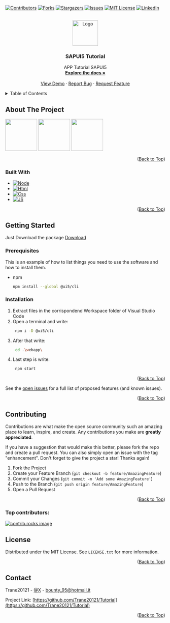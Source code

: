 <!-- Improved compatibility of back to top link: See: https://github.com/othneildrew/Best-README-Template/pull/73 -->

<a id="readme-top"></a>

<!--
*** Thanks for checking out the Best-README-Template. If you have a suggestion
*** that would make this better, please fork the repo and create a pull request
*** or simply open an issue with the tag "enhancement".
*** Don't forget to give the project a star!
*** Thanks again! Now go create something AMAZING! :D
-->

<!-- PROJECT SHIELDS -->
<!--
*** I'm using markdown "reference style" links for readability.
*** Reference links are enclosed in brackets [ ] instead of parentheses ( ).
*** See the bottom of this document for the declaration of the reference variables
*** for contributors-url, forks-url, etc. This is an optional, concise syntax you may use.
*** https://www.markdownguide.org/basic-syntax/#reference-style-links
-->

[![Contributors][contributors-shield]][contributors-url]
[![Forks][forks-shield]][forks-url]
[![Stargazers][stars-shield]][stars-url]
[![Issues][issues-shield]][issues-url]
[![MIT License][license-shield]][license-url]
[![LinkedIn][linkedin-shield]][linkedin-url]

<!-- PROJECT LOGO -->
<br />
<div align="center">
  <a href="https://github.com/Trane20121/Tutorial">
    <img src="https://avatars.githubusercontent.com/u/115975065?v=4" alt="Logo" width="80" height="80">
  </a>

<h3 align="center">SAPUI5 Tutorial</h3>

  <p align="center">
    APP Tutorial SAPUI5
    <br />
    <a href="https://github.com/Trane20121/Tutorial"><strong>Explore the docs »</strong></a>
    <br />
    <br />
    <a href="https://github.com/Trane20121/Tutorial">View Demo</a>
    ·
    <a href="https://github.com/Trane20121/Tutorial/issues/new?labels=bug&template=bug-report---.md">Report Bug</a>
    ·
    <a href="https://github.com/Trane20121/Tutorial/issues/new?labels=enhancement&template=feature-request---.md">Request Feature</a>
  </p>
</div>

<!-- TABLE OF CONTENTS -->
<details>
  <summary>Table of Contents</summary>
  <ol>
    <li>
      <a href="#about-the-project">About The Project</a>
      <ul>
        <li><a href="#built-with">Built With</a></li>
      </ul>
    </li>
    <li>
      <a href="#getting-started">Getting Started</a>
      <ul>
        <li><a href="#prerequisites">Prerequisites</a></li>
        <li><a href="#installation">Installation</a></li>
      </ul>
    </li>
    <li><a href="#usage">Usage</a></li>
    <li><a href="#roadmap">Roadmap</a></li>
    <li><a href="#contributing">Contributing</a></li>
    <li><a href="#license">License</a></li>
    <li><a href="#contact">Contact</a></li>
    <li><a href="#acknowledgments">Acknowledgments</a></li>
  </ol>
</details>

<!-- ABOUT THE PROJECT -->

## About The Project

<img src="https://github.com/user-attachments/assets/0c464533-f069-453d-885e-4a407ffe955a" width="100" height="100">
<img src="https://github.com/user-attachments/assets/9a20c4f8-49e5-4980-b22f-741d0aec269e" width="100" height="100">
<img src="https://github.com/user-attachments/assets/e899990c-390c-498c-8221-8b9b9546464f" width="100" height="100">

<p align="right">(<a href="#readme-top">Back to Top</a>)</p>

### Built With

- [![Node][Node-shield]][Node-url]
- [![Html][Html-shield]][Html-url]
- [![Css][Css-shield]][Css-url]
- [![JS][JS-shield]][JS-url]


<p align="right">(<a href="#readme-top">Back to Top</a>)</p>

<!-- GETTING STARTED -->

## Getting Started

Just Download the package [Download](url)

### Prerequisites

This is an example of how to list things you need to use the software and how to install them.

- npm
  ```sh
  npm install --global @ui5/cli
  ```

### Installation

1. Extract files in the corrispondend Workspace folder of Visual Studio Code
2. Open a terminal and write:
   ```sh
    npm i -D @ui5/cli
    ```
3. After that write: 
   ```sh
    cd .\webapp\
    ```
4. Last step is write: 
   ```sh
    npm start
    ```

<p align="right">(<a href="#readme-top">Back to Top</a>)</p>

See the [open issues](https://github.com/Trane20121/Tutorial/issues) for a full list of proposed features (and known issues).

<p align="right">(<a href="#readme-top">Back to Top</a>)</p>

<!-- CONTRIBUTING -->

## Contributing

Contributions are what make the open source community such an amazing place to learn, inspire, and create. Any contributions you make are **greatly appreciated**.

If you have a suggestion that would make this better, please fork the repo and create a pull request. You can also simply open an issue with the tag "enhancement".
Don't forget to give the project a star! Thanks again!

1. Fork the Project
2. Create your Feature Branch (`git checkout -b feature/AmazingFeature`)
3. Commit your Changes (`git commit -m 'Add some AmazingFeature'`)
4. Push to the Branch (`git push origin feature/AmazingFeature`)
5. Open a Pull Request

<p align="right">(<a href="#readme-top">Back to Top</a>)</p>

### Top contributors:

<a href="https://github.com/Trane20121/Tutorial/graphs/contributors">
  <img src="https://contrib.rocks/image?repo=Trane20121/Tutorial" alt="contrib.rocks image" />
</a>

<!-- LICENSE -->

## License

Distributed under the MIT License. See `LICENSE.txt` for more information.

<p align="right">(<a href="#readme-top">Back to Top</a>)</p>

<!-- CONTACT -->

## Contact

Trane20121 - [@X](https://x.com/Trane20121) - bounty_95@hotmail.it

Project Link: [https://github.com/Trane20121/Tutorial](https://github.com/Trane20121/Tutorial)

<p align="right">(<a href="#readme-top">Back to Top</a>)</p>

<!-- MARKDOWN LINKS & IMAGES -->
<!-- https://www.markdownguide.org/basic-syntax/#reference-style-links -->

[contributors-shield]: https://img.shields.io/github/contributors/Trane20121/Tutorial.svg?style=for-the-badge
[contributors-url]: https://github.com/Trane20121/Tutorial/graphs/contributors
[forks-shield]: https://img.shields.io/github/forks/Trane20121/Tutorial.svg?style=for-the-badge
[forks-url]: https://github.com/Trane20121/Tutorial/network/members
[stars-shield]: https://img.shields.io/github/stars/Trane20121/Tutorial.svg?style=for-the-badge
[stars-url]: https://github.com/Trane20121/Tutorial/stargazers
[issues-shield]: https://img.shields.io/github/issues/Trane20121/Tutorial.svg?style=for-the-badge
[issues-url]: https://github.com/Trane20121/Tutorial/issues
[license-shield]: https://img.shields.io/github/license/Trane20121/Tutorial.svg?style=for-the-badge
[license-url]: https://github.com/Trane20121/Tutorial/blob/master/LICENSE.txt
[linkedin-shield]: https://img.shields.io/badge/-LinkedIn-black.svg?style=for-the-badge&logo=linkedin&colorB=555
[linkedin-url]: https://linkedin.com/in/hermes-de-micheli-b7029b21b/
[product-screenshot]: images/screenshot.png
[Node-shield]: https://img.shields.io/badge/node.js-000000?style=for-the-badge&logo=nextdotjs&logoColor=white
[Download]: https://github.com/Trane20121/tutorial/archive/refs/heads/main.zip
[Node-url]: https://nodejs.org/en
[Html-shield]: https://img.shields.io/badge/html-000000?style=for-the-badge&logo=nextdotjs&logoColor=white
[Html-url]: https://html.spec.whatwg.org/multipage/
[Css-shield]: https://img.shields.io/badge/css-000000?style=for-the-badge&logo=nextdotjs&logoColor=white
[Css-url]: https://www.w3.org/TR/css-2023/
[JS-shield]: https://img.shields.io/badge/javascript-000000?style=for-the-badge&logo=nextdotjs&logoColor=white
[JS-url]: https://developer.mozilla.org/en-US/docs/Web/JavaScript

